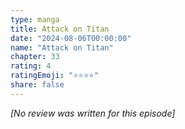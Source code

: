 ```yaml
---
type: manga
title: Attack on Titan
date: "2024-08-06T00:00:00"
name: "Attack on Titan"
chapter: 33
rating: 4
ratingEmoji: "⭐️⭐️⭐️⭐️"
share: false
---
```


_[No review was written for this episode]_
